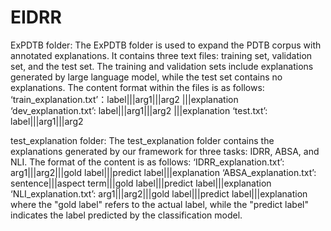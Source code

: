 # EIDRR
ExPDTB folder: The ExPDTB folder is used to expand the PDTB corpus with annotated explanations. 
It contains three text files: training set, validation set, and the test set. The training and validation sets include explanations generated by large language model, while the test set contains no explanations. The content format within the files is as follows:
‘train_explanation.txt’：label|||arg1|||arg2 |||explanation
‘dev_explanation.txt’:    label|||arg1|||arg2 |||explanation
‘test.txt’: label|||arg1|||arg2

test_explanation folder: The test_explanation folder contains the explanations generated by our framework for three tasks: IDRR, ABSA, and NLI. The format of the content is as follows: 
‘IDRR_explanation.txt’: arg1|||arg2|||gold label|||predict label|||explanation
‘ABSA_explanation.txt’: sentence|||aspect term|||gold label|||predict label|||explanation
‘NLI_explanation.txt’: arg1|||arg2|||gold label|||predict label|||explanation
where the "gold label" refers to the actual label, while the "predict label" indicates the label predicted by the classification model.
